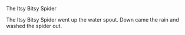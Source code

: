 The Itsy Bitsy Spider

The Itsy Bitsy Spider went up the water spout.
Down came the rain and washed the spider out.

